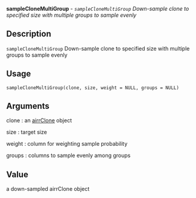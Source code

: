 **sampleCloneMultiGroup** - *`sampleCloneMultiGroup` Down-sample clone to specified size with multiple groups to sample evenly*

Description
--------------------

`sampleCloneMultiGroup` Down-sample clone to specified size with multiple groups to sample evenly


Usage
--------------------
```
sampleCloneMultiGroup(clone, size, weight = NULL, groups = NULL)
```

Arguments
-------------------

clone
:   an [airrClone](airrClone-class.md) object

size
:   target size

weight
:   column for weighting sample probability

groups
:   columns to sample evenly among groups




Value
-------------------

a down-sampled airrClone object









